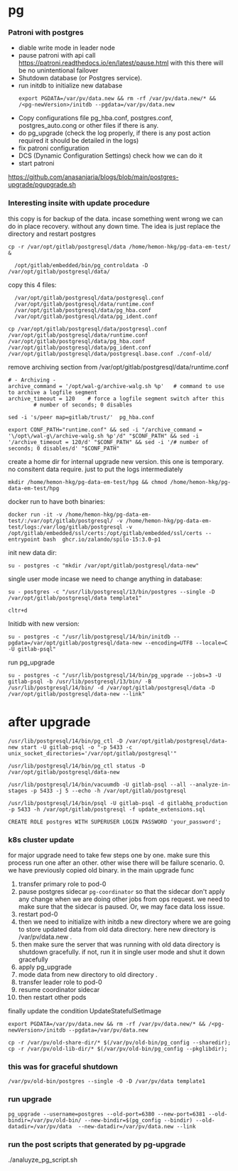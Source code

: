 # pg

### Patroni with postgres
- diable write mode in leader node
- pause patroni with api call https://patroni.readthedocs.io/en/latest/pause.html with this there will be no unintentional failover
- Shutdown database (or Postgres service).
- run initdb to initialize new database
  ```
  export PGDATA=/var/pv/data.new && rm -rf /var/pv/data.new/* && /<pg-newVersion>/initdb --pgdata=/var/pv/data.new
  ```
- Copy configurations file pg_hba.conf, postgres.conf, postgres_auto.cong or other files if there is any.
- do pg_upgrade (check the log properly, if there is any post action required it should be detailed in the logs)
- fix patroni configuration
- DCS (Dynamic Configuration Settings) check how we can do it
- start patroni

https://github.com/anasanjaria/blogs/blob/main/postgres-upgrade/pgupgrade.sh


### Interesting insite with update procedure

this copy is for backup of the data. incase something went wrong we can do in place recovery. without any down time. The idea is just replace the directory and restart postgres
```
cp -r /var/opt/gitlab/postgresql/data /home/hemon-hkg/pg-data-em-test/ &
```


```
  /opt/gitlab/embedded/bin/pg_controldata -D /var/opt/gitlab/postgresql/data/
```

copy this 4 files:
```
  /var/opt/gitlab/postgresql/data/postgresql.conf
  /var/opt/gitlab/postgresql/data/runtime.conf
  /var/opt/gitlab/postgresql/data/pg_hba.conf
  /var/opt/gitlab/postgresql/data/pg_ident.conf
```



```
cp /var/opt/gitlab/postgresql/data/postgresql.conf /var/opt/gitlab/postgresql/data/runtime.conf /var/opt/gitlab/postgresql/data/pg_hba.conf /var/opt/gitlab/postgresql/data/pg_ident.conf /var/opt/gitlab/postgresql/data/postgresql.base.conf ./conf-old/
```

remove archiving section from /var/opt/gitlab/postgresql/data/runtime.conf
```
# - Archiving -
archive_command = '/opt/wal-g/archive-walg.sh %p'   # command to use to archive a logfile segment
archive_timeout = 120    # force a logfile segment switch after this
        # number of seconds; 0 disables
```

```
sed -i 's/peer map=gitlab/trust/'  pg_hba.conf
```

```
export CONF_PATH="runtime.conf" && sed -i "/archive_command = '\/opt\/wal-g\/archive-walg.sh %p'/d" "$CONF_PATH" && sed -i '/archive_timeout = 120/d' "$CONF_PATH" && sed -i '/# number of seconds; 0 disables/d' "$CONF_PATH"

```
create a home dir for internal upgrade new version. this one is temporary. no consitent data require. just to put the logs intermediately
```
mkdir /home/hemon-hkg/pg-data-em-test/hpg && chmod /home/hemon-hkg/pg-data-em-test/hpg
```

docker run to have both binaries:
```
docker run -it -v /home/hemon-hkg/pg-data-em-test/:/var/opt/gitlab/postgresql/ -v /home/hemon-hkg/pg-data-em-test/logs:/var/log/gitlab/postgresql -v /opt/gitlab/embedded/ssl/certs:/opt/gitlab/embedded/ssl/certs --entrypoint bash  ghcr.io/zalando/spilo-15:3.0-p1
```


init new data dir:
```
su - postgres -c "mkdir /var/opt/gitlab/postgresql/data-new"
```

single user mode incase we need to change anything in database:

```
su - postgres -c "/usr/lib/postgresql/13/bin/postgres --single -D /var/opt/gitlab/postgresql/data template1"

cltr+d
```

Initidb with new version:
```
su - postgres -c "/usr/lib/postgresql/14/bin/initdb --pgdata=/var/opt/gitlab/postgresql/data-new --encoding=UTF8 --locale=C  -U gitlab-psql"
```


run pg_upgrade
```
su - postgres -c "/usr/lib/postgresql/14/bin/pg_upgrade --jobs=3 -U gitlab-psql -b /usr/lib/postgresql/13/bin/ -B /usr/lib/postgresql/14/bin/ -d /var/opt/gitlab/postgresql/data -D /var/opt/gitlab/postgresql/data-new --link"
```

# after upgrade

```
/usr/lib/postgresql/14/bin/pg_ctl -D /var/opt/gitlab/postgresql/data-new start -U gitlab-psql -o "-p 5433 -c unix_socket_directories='/var/opt/gitlab/postgresql'"

/usr/lib/postgresql/14/bin/pg_ctl status -D /var/opt/gitlab/postgresql/data-new

/usr/lib/postgresql/14/bin/vacuumdb -U gitlab-psql --all --analyze-in-stages -p 5433 -j 5 --echo -h /var/opt/gitlab/postgresql

/usr/lib/postgresql/14/bin/psql -U gitlab-psql -d gitlabhq_production -p 5433 -h /var/opt/gitlab/postgresql -f update_extensions.sql
```


```
CREATE ROLE postgres WITH SUPERUSER LOGIN PASSWORD 'your_password';
```

### k8s cluster update


for major upgrade need to take few steps one by one. make sure this process run  one after an other. other wise there will be failure scenario.
0. we have previously copied old binary. in the main upgrade func

1. transfer primary role to pod-0
2.  pause postgres sidecar `pg-coordinator` so that the sidecar don't apply any change when we are doing other jobs from ops request. we need to make sure that the sidecar is paused. Or, we may face data loss issue.
3. restart pod-0
4. then we need to initialize with initdb a new directory where we are going to store updated data from old data directory. here new directory is /var/pv/data.new .
5. then make sure the server that was running with old data directory is shutdown gracefully. if not, run it in single user mode and shut it down gracefully
6. apply pg_upgrade
7. mode data from new directory to old directory .
8. transfer leader role to pod-0
9. resume coordinator sidecar
10. then restart other pods

finally update the condition UpdateStatefulSetImage


```
export PGDATA=/var/pv/data.new && rm -rf /var/pv/data.new/* && /<pg-newVersion>/initdb --pgdata=/var/pv/data.new
```

```
cp -r /var/pv/old-share-dir/* $(/var/pv/old-bin/pg_config --sharedir); cp -r /var/pv/old-lib-dir/* $(/var/pv/old-bin/pg_config --pkglibdir);
```

### this was for graceful shutdown
```
/var/pv/old-bin/postgres --single -O -D /var/pv/data template1
```

### run upgrade
```
pg_upgrade --username=postgres --old-port=6380 --new-port=6381 --old-bindir=/var/pv/old-bin/ --new-bindir=$(pg_config --bindir) --old-datadir=/var/pv/data  --new-datadir=/var/pv/data.new --link
```
### run the post scripts that generated by pg-upgrade
./analuyze_pg_script.sh
